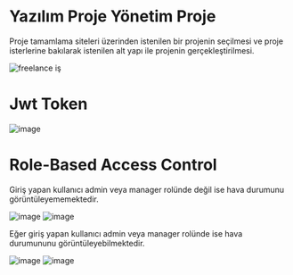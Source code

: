 # Yazılım Proje Yönetim Proje
Proje tamamlama siteleri üzerinden istenilen bir projenin seçilmesi ve proje isterlerine bakılarak 
istenilen alt yapı ile projenin gerçekleştirilmesi.

![freelance iş](https://github.com/semihgullboy/JwtRoleBasedAccessControl/assets/114232816/d8991c1b-2fbf-4b3d-94f4-873ee1fc94f9)

# Jwt Token
![image](https://github.com/semihgullboy/JwtRoleBasedAccessControl/assets/114232816/492885b2-7dda-4b13-ad25-9813f4ac05ec)

# Role-Based Access Control
Giriş yapan kullanıcı admin veya manager rolünde değil ise hava durumunu görüntüleyememektedir.

![image](https://github.com/semihgullboy/JwtRoleBasedAccessControl/assets/114232816/096d7578-17ca-4e22-ad16-8aa333e2c8a3)
![image](https://github.com/semihgullboy/JwtRoleBasedAccessControl/assets/114232816/b206a159-45d1-4598-926f-95a4348a5518)


Eğer giriş yapan kullanıcı admin veya manager rolünde ise hava durumununu görüntüleyebilmektedir.

![image](https://github.com/semihgullboy/JwtRoleBasedAccessControl/assets/114232816/5bb63dcc-a801-4fd7-9b43-15929e94b970)
![image](https://github.com/semihgullboy/JwtRoleBasedAccessControl/assets/114232816/233b7ccd-9797-4358-aebe-d5257372fa8c)


